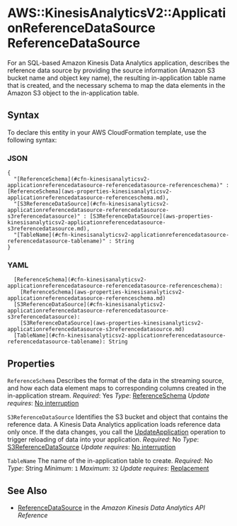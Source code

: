 # AWS::KinesisAnalyticsV2::ApplicationReferenceDataSource ReferenceDataSource<a name="aws-properties-kinesisanalyticsv2-applicationreferencedatasource-referencedatasource"></a>

For an SQL\-based Amazon Kinesis Data Analytics application, describes the reference data source by providing the source information \(Amazon S3 bucket name and object key name\), the resulting in\-application table name that is created, and the necessary schema to map the data elements in the Amazon S3 object to the in\-application table\.

## Syntax<a name="aws-properties-kinesisanalyticsv2-applicationreferencedatasource-referencedatasource-syntax"></a>

To declare this entity in your AWS CloudFormation template, use the following syntax:

### JSON<a name="aws-properties-kinesisanalyticsv2-applicationreferencedatasource-referencedatasource-syntax.json"></a>

```
{
  "[ReferenceSchema](#cfn-kinesisanalyticsv2-applicationreferencedatasource-referencedatasource-referenceschema)" : [ReferenceSchema](aws-properties-kinesisanalyticsv2-applicationreferencedatasource-referenceschema.md),
  "[S3ReferenceDataSource](#cfn-kinesisanalyticsv2-applicationreferencedatasource-referencedatasource-s3referencedatasource)" : [S3ReferenceDataSource](aws-properties-kinesisanalyticsv2-applicationreferencedatasource-s3referencedatasource.md),
  "[TableName](#cfn-kinesisanalyticsv2-applicationreferencedatasource-referencedatasource-tablename)" : String
}
```

### YAML<a name="aws-properties-kinesisanalyticsv2-applicationreferencedatasource-referencedatasource-syntax.yaml"></a>

```
  [ReferenceSchema](#cfn-kinesisanalyticsv2-applicationreferencedatasource-referencedatasource-referenceschema):
    [ReferenceSchema](aws-properties-kinesisanalyticsv2-applicationreferencedatasource-referenceschema.md)
  [S3ReferenceDataSource](#cfn-kinesisanalyticsv2-applicationreferencedatasource-referencedatasource-s3referencedatasource):
    [S3ReferenceDataSource](aws-properties-kinesisanalyticsv2-applicationreferencedatasource-s3referencedatasource.md)
  [TableName](#cfn-kinesisanalyticsv2-applicationreferencedatasource-referencedatasource-tablename): String
```

## Properties<a name="aws-properties-kinesisanalyticsv2-applicationreferencedatasource-referencedatasource-properties"></a>

`ReferenceSchema`  <a name="cfn-kinesisanalyticsv2-applicationreferencedatasource-referencedatasource-referenceschema"></a>
Describes the format of the data in the streaming source, and how each data element maps to corresponding columns created in the in\-application stream\.
*Required*: Yes
*Type*: [ReferenceSchema](aws-properties-kinesisanalyticsv2-applicationreferencedatasource-referenceschema.md)
*Update requires*: [No interruption](https://docs.aws.amazon.com/AWSCloudFormation/latest/UserGuide/using-cfn-updating-stacks-update-behaviors.html#update-no-interrupt)

`S3ReferenceDataSource`  <a name="cfn-kinesisanalyticsv2-applicationreferencedatasource-referencedatasource-s3referencedatasource"></a>
Identifies the S3 bucket and object that contains the reference data\. A Kinesis Data Analytics application loads reference data only once\. If the data changes, you call the [UpdateApplication](https://docs.aws.amazon.com/kinesisanalytics/latest/apiv2/API_UpdateApplication.html) operation to trigger reloading of data into your application\.
*Required*: No
*Type*: [S3ReferenceDataSource](aws-properties-kinesisanalyticsv2-applicationreferencedatasource-s3referencedatasource.md)
*Update requires*: [No interruption](https://docs.aws.amazon.com/AWSCloudFormation/latest/UserGuide/using-cfn-updating-stacks-update-behaviors.html#update-no-interrupt)

`TableName`  <a name="cfn-kinesisanalyticsv2-applicationreferencedatasource-referencedatasource-tablename"></a>
The name of the in\-application table to create\.
*Required*: No
*Type*: String
*Minimum*: `1`
*Maximum*: `32`
*Update requires*: [Replacement](https://docs.aws.amazon.com/AWSCloudFormation/latest/UserGuide/using-cfn-updating-stacks-update-behaviors.html#update-replacement)

## See Also<a name="aws-properties-kinesisanalyticsv2-applicationreferencedatasource-referencedatasource--seealso"></a>
+  [ReferenceDataSource](https://docs.aws.amazon.com/kinesisanalytics/latest/apiv2/API_ReferenceDataSource.html) in the *Amazon Kinesis Data Analytics API Reference*
